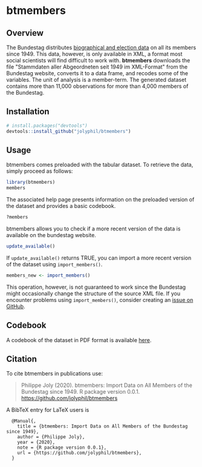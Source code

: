 # btmembers

## Overview

The Bundestag distributes [biographical and election data](https://www.bundestag.de/services/opendata/) on all its members since 1949. This data, however, is only available in XML, a format most social scientists will find difficult to work with. **btmembers** downloads the file "Stammdaten aller Abgeordneten seit 1949 im XML-Format" from the Bundestag website, converts it to a data frame, and recodes some of the variables. The unit of analysis is a member-term. The generated dataset contains more than 11,000 observations for more than 4,000 members of the Bundestag.

## Installation
``` r
# install.packages("devtools")
devtools::install_github("jolyphil/btmembers")
```

## Usage

btmembers comes preloaded with the tabular dataset. To retrieve the data, simply proceed as follows:

``` r
library(btmembers)
members
```

The associated help page presents information on the preloaded version of the dataset and provides a basic codebook.

``` r
?members
```

btmembers allows you to check if a more recent version of the data is available on the bundestag website.

``` r
update_available()
```

If `update_available()` returns TRUE, you can import a more recent version of the dataset using `import_members()`.

``` r
members_new <- import_members()
```

This operation, however, is not guaranteed to work since the Bundestag might occasionally change the structure of the source XML file. If you encounter problems using `import_members()`, consider creating an [issue on GitHub](https://github.com/jolyphil/btmembers/issues).

## Codebook

A codebook of the dataset in PDF format is available [here](https://github.com/jolyphil/btmembers/blob/master/codebook/codebook.pdf).

## Citation

To cite btmembers in publications use:

> Philippe Joly (2020). btmembers: Import Data on All Members of the Bundestag since 1949. R package version 0.0.1. <https://github.com/jolyphil/btmembers>

A BibTeX entry for LaTeX users is

```
  @Manual{,
    title = {btmembers: Import Data on All Members of the Bundestag since 1949},
    author = {Philippe Joly},
    year = {2020},
    note = {R package version 0.0.1},
    url = {https://github.com/jolyphil/btmembers},
  }
```
